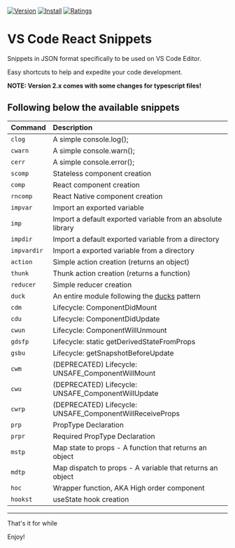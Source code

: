 [![Version](https://vsmarketplacebadge.apphb.com/version-short/igorming.useful-react-snippets.svg)](https://marketplace.visualstudio.com/items?itemName=igorming.useful-react-snippets)
[![Install](https://vsmarketplacebadge.apphb.com/installs-short/igorming.useful-react-snippets.svg)](https://marketplace.visualstudio.com/items?itemName=igorming.useful-react-snippets)
[![Ratings](https://vsmarketplacebadge.apphb.com/rating-short/igorming.useful-react-snippets.svg)](https://marketplace.visualstudio.com/items?itemName=igorming.useful-react-snippets)

# VS Code React Snippets

Snippets in JSON format specifically to be used on VS Code Editor.

Easy shortcuts to help and expedite your code development.

**NOTE: Version 2.x comes with some changes for typescript files!**

## Following below the available snippets

| Command     | Description                                                                                    |
| :---------- | :--------------------------------------------------------------------------------------------- |
| `clog`      | A simple console.log();                                                                        |
| `cwarn`     | A simple console.warn();                                                                       |
| `cerr`      | A simple console.error();                                                                      |
| `scomp`     | Stateless component creation                                                                   |
| `comp`      | React component creation                                                                       |
| `rncomp`    | React Native component creation                                                                |
| `impvar`    | Import an exported variable                                                                    |
| `imp`       | Import a default exported variable from an absolute library                                    |
| `impdir`    | Import a default exported variable from a directory                                            |
| `impvardir` | Import a exported variable from a directory                                                    |
| `action`    | Simple action creation (returns an object)                                                     |
| `thunk`     | Thunk action creation (returns a function)                                                     |
| `reducer`   | Simple reducer creation                                                                        |
| `duck`      | An entire module following the [ducks](https://github.com/erikras/ducks-modular-redux) pattern |
| `cdm`       | Lifecycle: ComponentDidMount                                                                   |
| `cdu`       | Lifecycle: ComponentDidUpdate                                                                  |
| `cwun`      | Lifecycle: ComponentWillUnmount                                                                |
| `gdsfp`     | Lifecycle: static getDerivedStateFromProps                                                     |
| `gsbu`      | Lifecycle: getSnapshotBeforeUpdate                                                             |
| `cwm`       | (DEPRECATED) Lifecycle: UNSAFE_ComponentWillMount                                              |
| `cwu`       | (DEPRECATED) Lifecycle: UNSAFE_ComponentWillUpdate                                             |
| `cwrp`      | (DEPRECATED) Lifecycle: UNSAFE_ComponentWillReceiveProps                                       |
| `prp`       | PropType Declaration                                                                           |
| `prpr`      | Required PropType Declaration                                                                  |
| `mstp`      | Map state to props - A function that returns an object                                         |
| `mdtp`      | Map dispatch to props - A variable that returns an object                                      |
| `hoc`       | Wrapper function, AKA High order component                                                     |
| `hookst`    | useState hook creation                                                                         |

---

That's it for while

Enjoy!
